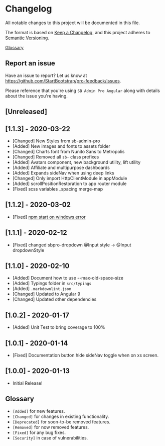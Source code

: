 # Changelog

All notable changes to this project will be documented in this file.

The format is based on [Keep a Changelog](https://keepachangelog.com/en/1.0.0/),
and this project adheres to [Semantic Versioning](https://semver.org/spec/v2.0.0.html).

[Glossary](#glossary)

## Report an issue

Have an issue to report? Let us know at <https://github.com/StartBootstrap/pro-feedback/issues>.

Please reference that you're using `SB Admin Pro Angular`
along with details about the issue you're having.

## [Unreleased]

## [1.1.3] - 2020-03-22

- [Changed] New Styles from sb-admin-pro
- [Added] New images and fonts to assets folder
- [Changed] Charts font from Nunito Sans to Metropolis
- [Changed] Removed all `sb-` class prefixes
- [Added] Avatars component, new background utility, lift utility
- [Added] Affiliate and multipurpose dashboards
- [Added] Expands sideNav when using deep links
- [Changed] Only import HttpClientModule in appModule
- [Added] scrollPositionRestoration to app router module
- [Fixed] scss variables _spacing merge-map

## [1.1.2] - 2020-03-02

- [Fixed] [npm start on windows error](https://github.com/StartBootstrap/pro-feedback/issues/3)

## [1.1.1] - 2020-02-12

- [Fixed] changed sbpro-dropdown @Input style -> @Input dropdownStyle

## [1.1.0] - 2020-02-10

- [Added] Document how to use --max-old-space-size
- [Added] Typings folder in `src/typings`
- [Added] `.markdownlint.json`
- [Changed] Updated to Angular 9
- [Changed] Updated other dependencies

## [1.0.2] - 2020-01-17

- [Added] Unit Test to bring coverage to 100%

## [1.0.1] - 2020-01-14

- [Fixed] Documentation button hide sideNav toggle when on xs screen.

## [1.0.0] - 2020-01-13

- Initial Release!

## Glossary

- `[Added]` for new features.
- `[Changed]` for changes in existing functionality.
- `[Deprecated]` for soon-to-be removed features.
- `[Removed]` for now removed features.
- `[Fixed]` for any bug fixes.
- `[Security]` in case of vulnerabilities.
